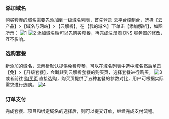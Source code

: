 ### 添加域名
购买套餐的域名需要先添加到一级域名列表，首先登录 [云平台控制台](https://console.tce.fsphere.c)，选择【云产品】>【域名与网站】>【云解析】，在【我的域名】下单击【添加解析】，如图所示：
![1](http://imgcache.tce.fsphere.cn/static/mc.qcloudimg.com/static/img/8231080d9d713baf5d4edf4163b23ee0/image.png)
![2](http://imgcache.tce.fsphere.cn/static/mc.qcloudimg.com/static/img/f55d8b825625d9520bd898786015eee5/image.png)
添加域名后可以先购买套餐，再完成注册商 DNS 服务器的修改，互不影响。
### 选购套餐
新添加的域名，云解析默认提供免费套餐，可以在域名列表中选中域名然后单击【免】>【升级套餐】，会跳转到云解析套餐的购买页，选择套餐进行购买。
![3](http://imgcache.tce.fsphere.cn/static/mc.qcloudimg.com/static/img/10e34882dc41401d2ec7fb888acea388/image.png)
或者前往 [购买页](https://buy.tce.fsphere.cn/cns) 直接选购，购买页提供了五种套餐的参数对比，用户可根据实际需求进行选购。
![4](http://imgcache.tce.fsphere.cn/static/mc.qcloudimg.com/static/img/ac8be742c7c43bdead5d275ee8a1ad61/image.png)
### 订单支付
完成套餐、项目和绑定域名的选择后，则可以提交订单，继续完成支付流程。
